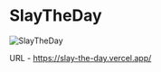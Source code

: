 # SlayTheDay

![SlayTheDay](https://github.com/user-attachments/assets/4f0934ad-626b-4283-9073-d057ccc38260)

URL - https://slay-the-day.vercel.app/
